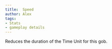 ```yaml
---
title:  Speed
author: Alex
tags:
- Stats
- gameplay details
---                               
```






Reduces the duration of the Time Unit for this gob.


